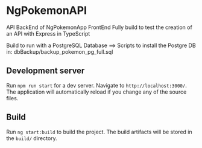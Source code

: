 # NgPokemonAPI

API BackEnd of NgPokemonApp FrontEnd
Fully build to test the creation of an API with Express in TypeScript

Build to run with a PostgreSQL Database
==> Scripts to install the Postgre DB in: dbBackup/backup_pokemon_pg_full.sql

## Development server

Run `npm run start` for a dev server. Navigate to `http://localhost:3000/`. The application will automatically reload if you change any of the source files.

## Build

Run `ng start:build` to build the project. The build artifacts will be stored in the `build/` directory.
